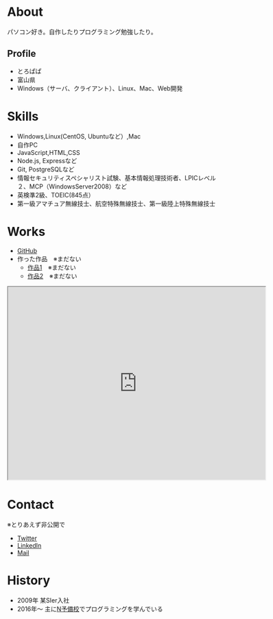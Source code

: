 # About
パソコン好き。自作したりプログラミング勉強したり。

## Profile
- とろぱぱ
- 富山県
- Windows（サーバ、クライアント）、Linux、Mac、Web開発

# Skills
- Windows,Linux(CentOS, Ubuntuなど）,Mac
- 自作PC
- JavaScript,HTML,CSS
- Node.js, Expressなど
- Git, PostgreSQLなど
- 情報セキュリティスペシャリスト試験、基本情報処理技術者、LPICレベル２、MCP（WindowsServer2008）など
- 英検準2級、TOEIC(845点）
- 第一級アマチュア無線技士、航空特殊無線技士、第一級陸上特殊無線技士

# Works
- [GitHub](https://github.com/tropapa)
- 作った作品　※まだない
  - [作品1](作品1のURL)　※まだない
  - [作品2](作品2のURL)　※まだない
<iframe src="https://www.openprocessing.org/sketch/825187/embed/" width="600" height="450"></iframe>

# Contact
※とりあえず非公開で
- [Twitter](https://www.google.co.jp/)
- [LinkedIn](https://www.google.co.jp/)
- [Mail](https://www.google.co.jp/)

# History
- 2009年 某SIer入社
- 2016年〜 主に[N予備校](https://nnn.ed.nico/)でプログラミングを学んでいる
